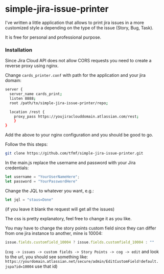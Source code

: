 # simple-jira-issue-printer

I've written a little application that allows to print jira issues in a more customized style a depending on the type of the issue (Story, Bug, Task).

It is free for personal and professional purpose.


### Installation

Since Jira Cloud API does not allow CORS requests you need to create a reverse proxy using nginx.


Change `cards_printer.conf` with path for the application and your jira domain:

```bash
server {
  server_name cards_print;
  listen 8888;
  root /path/to/simple-jira-issue-printer/repo;

  location /rest {
    proxy_pass https://youjiraclouddomain.atlassian.com/rest;
    }
}

```

Add the above to your nginx configuration and you should be good to go.

Follow the this steps:

```bash
git clone https://github.com/tfmf/simple-jira-issue-printer.git
```

In the main.js replace the username and password with your Jira credentials:

```javascript
let username = "YourUserNameHere";
let password = "YourPasswordHere"
```

Change the JQL to whatever you want, e.g.:

```javascript
let jql = "staus=Done"
```
(if you leave it blank the request will get all the issues)


The css is pretty explanatory, feel free to change it as you like.

You may have to change the story points custom field since they can differ from one jira instance to another, mine is 10004:

```javascript
issue.fields.customfield_10004 ? issue.fields.customfield_10004 : ""
```

(`cog -> issues -> custom fields -> Story Points -> cog -> edit` and look to the url, you should see something like: `https://yourdomain.atlassian.net/secure/admin/EditCustomField!default.jspa?id=10004` use that id)
